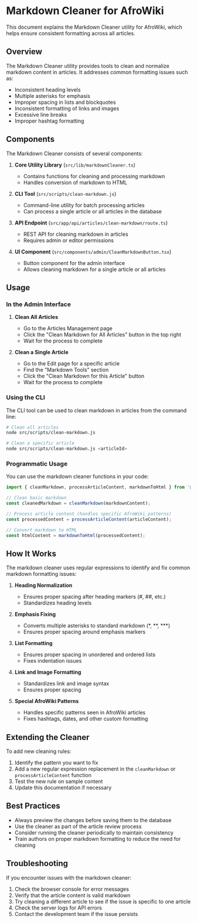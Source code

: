 # Markdown Cleaner for AfroWiki

This document explains the Markdown Cleaner utility for AfroWiki, which helps ensure consistent formatting across all articles.

## Overview

The Markdown Cleaner utility provides tools to clean and normalize markdown content in articles. It addresses common formatting issues such as:

- Inconsistent heading levels
- Multiple asterisks for emphasis
- Improper spacing in lists and blockquotes
- Inconsistent formatting of links and images
- Excessive line breaks
- Improper hashtag formatting

## Components

The Markdown Cleaner consists of several components:

1. **Core Utility Library** (`src/lib/markdownCleaner.ts`)
   - Contains functions for cleaning and processing markdown
   - Handles conversion of markdown to HTML

2. **CLI Tool** (`src/scripts/clean-markdown.js`)
   - Command-line utility for batch processing articles
   - Can process a single article or all articles in the database

3. **API Endpoint** (`src/app/api/articles/clean-markdown/route.ts`)
   - REST API for cleaning markdown in articles
   - Requires admin or editor permissions

4. **UI Component** (`src/components/admin/CleanMarkdownButton.tsx`)
   - Button component for the admin interface
   - Allows cleaning markdown for a single article or all articles

## Usage

### In the Admin Interface

1. **Clean All Articles**
   - Go to the Articles Management page
   - Click the "Clean Markdown for All Articles" button in the top right
   - Wait for the process to complete

2. **Clean a Single Article**
   - Go to the Edit page for a specific article
   - Find the "Markdown Tools" section
   - Click the "Clean Markdown for this Article" button
   - Wait for the process to complete

### Using the CLI

The CLI tool can be used to clean markdown in articles from the command line:

```bash
# Clean all articles
node src/scripts/clean-markdown.js

# Clean a specific article
node src/scripts/clean-markdown.js <articleId>
```

### Programmatic Usage

You can use the markdown cleaner functions in your code:

```typescript
import { cleanMarkdown, processArticleContent, markdownToHtml } from '@/lib/markdownCleaner';

// Clean basic markdown
const cleanedMarkdown = cleanMarkdown(markdownContent);

// Process article content (handles specific AfroWiki patterns)
const processedContent = processArticleContent(articleContent);

// Convert markdown to HTML
const htmlContent = markdownToHtml(processedContent);
```

## How It Works

The markdown cleaner uses regular expressions to identify and fix common markdown formatting issues:

1. **Heading Normalization**
   - Ensures proper spacing after heading markers (#, ##, etc.)
   - Standardizes heading levels

2. **Emphasis Fixing**
   - Converts multiple asterisks to standard markdown (*, **, ***)
   - Ensures proper spacing around emphasis markers

3. **List Formatting**
   - Ensures proper spacing in unordered and ordered lists
   - Fixes indentation issues

4. **Link and Image Formatting**
   - Standardizes link and image syntax
   - Ensures proper spacing

5. **Special AfroWiki Patterns**
   - Handles specific patterns seen in AfroWiki articles
   - Fixes hashtags, dates, and other custom formatting

## Extending the Cleaner

To add new cleaning rules:

1. Identify the pattern you want to fix
2. Add a new regular expression replacement in the `cleanMarkdown` or `processArticleContent` function
3. Test the new rule on sample content
4. Update this documentation if necessary

## Best Practices

- Always preview the changes before saving them to the database
- Use the cleaner as part of the article review process
- Consider running the cleaner periodically to maintain consistency
- Train authors on proper markdown formatting to reduce the need for cleaning

## Troubleshooting

If you encounter issues with the markdown cleaner:

1. Check the browser console for error messages
2. Verify that the article content is valid markdown
3. Try cleaning a different article to see if the issue is specific to one article
4. Check the server logs for API errors
5. Contact the development team if the issue persists
